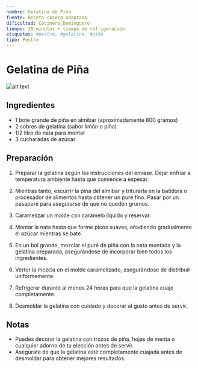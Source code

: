 ```yaml
---
nombre: Gelatina de Piña
fuente: Receta casera adaptada
dificultad: Cocinero_Dominguero
tiempo: 30 minutos + tiempo de refrigeración
etiquetas: #postre, #gelatina, #piña
tipo: Postre
---
```


# Gelatina de Piña

![alt text](img/gelatina-piña.webp)

## Ingredientes

- 1 bote grande de piña en almíbar (aproximadamente 800 gramos)
- 2 sobres de gelatina (sabor limón o piña)
- 1/2 litro de nata para montar
- 3 cucharadas de azúcar

## Preparación

1. Preparar la gelatina según las instrucciones del envase. Dejar enfriar a temperatura ambiente hasta que comience a espesar.

2. Mientras tanto, escurrir la piña del almíbar y triturarla en la batidora o procesador de alimentos hasta obtener un puré fino. Pasar por un pasapuré para asegurarse de que no queden grumos.

3. Caramelizar un molde con caramelo líquido y reservar.

4. Montar la nata hasta que forme picos suaves, añadiendo gradualmente el azúcar mientras se bate.

5. En un bol grande, mezclar el puré de piña con la nata montada y la gelatina preparada, asegurándose de incorporar bien todos los ingredientes.

6. Verter la mezcla en el molde caramelizado, asegurándose de distribuir uniformemente.

7. Refrigerar durante al menos 24 horas para que la gelatina cuaje completamente.

8. Desmoldar la gelatina con cuidado y decorar al gusto antes de servir.

## Notas

- Puedes decorar la gelatina con trozos de piña, hojas de menta o cualquier adorno de tu elección antes de servir.
- Asegúrate de que la gelatina esté completamente cuajada antes de desmoldar para obtener mejores resultados.
